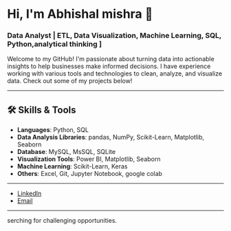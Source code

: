# Hi, I'm Abhishal mishra  👋

### Data Analyst | ETL, Data Visualization, Machine Learning, SQL, Python,analytical thinking ]

Welcome to my GitHub! I'm passionate about turning data into actionable insights to help businesses make informed decisions. I have experience working with various tools and technologies to clean, analyze, and visualize data. Check out some of my projects below!

---

## 🛠 Skills & Tools

- **Languages**: Python, SQL
- **Data Analysis Libraries**: pandas, NumPy, Scikit-Learn, Matplotlib, Seaborn
- **Database**: MySQL, MsSQL, SQLite
- **Visualization Tools**: Power BI, Matplotlib, Seaborn
- **Machine Learning**: Scikit-Learn, Keras
- **Others**: Excel, Git, Jupyter Notebook, google colab

---

- [LinkedIn](https://www.linkedin.com/in/abhishalmishra678/)
- [Email](abhishalmishra678@gmail.com)

---

serching for challenging opportunities.
